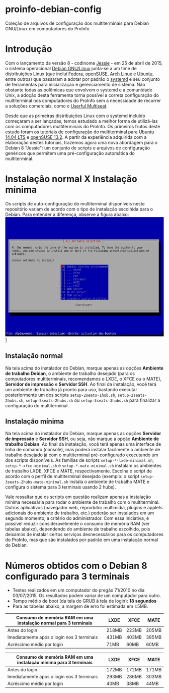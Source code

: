 # proinfo-debian-config
Coleção de arquivos de configuração dos multiterminais para Debian GNU/Linux em computadores do ProInfo

# Introdução

Com o lançamento da versão 8 - codinome [Jessie](https://www.debian.org/News/2015/20150426) - em 25 de abril de 2015, o sistema operacional [Debian GNU/Linux](http://www.debian.org) junta-se a um time de distribuições Linux (que inclui [Fedora](https://getfedora.org), [openSUSE](https://www.opensuse.org), [Arch Linux](https://www.archlinux.org) e [Ubuntu](http://www.ubuntu.com), entre outros) que passaram a adotar por padrão o [systemd](http://www.freedesktop.org/wiki/Software/systemd/) e seu conjunto de ferramentas para inicialização e gerenciamento de sistema. Não obstante todas as polêmicas que envolvem o systemd e a comunidade Unix, a adoção desta ferramenta torna possível a correta configuração do multiterminal nos computadores do ProInfo sem a necessidade de recorrer a soluções comerciais, como o [Userful Multiseat](http://www.userful.com).

Desde que as primeiras distribuições Linux com o systemd incluído começaram a ser lançadas, temos estudado a melhor forma de utilizá-las com os computadores multiterminais do ProInfo. Os primeiros frutos deste estudo foram os tutoriais de configuração do multiterminal para [Ubuntu 14.04 LTS](https://www.overleaf.com/read/btwzqzgxcgsh) e [openSUSE 13.2](https://www.overleaf.com/read/nrytsgpnzwcj). A partir da experiência adquirida com a elaboração destes tutoriais, trazemos agora uma nova abordagem para o Debian 8 "Jessie": um conjunto de scripts e arquivos de configuração genéricos que permitem uma pré-configuração automática do multiterminal.

# Instalação normal X Instalação mínima

Os scripts de auto-configuração do multiterminal disponíveis neste repositório variam de acordo com o tipo de instalação escolhida para o Debian. Para entender a diferença, observe a figura abaixo:
![debian-installer](doc/debian-installer-desktop.jpg)]

## Instalação normal

Na tela acima do instalador do Debian, marque apenas as opções **Ambiente de trabalho Debian**, o ambiente de trabalho desejado (para os computadores multiterminais, recomendamos o LXDE, o XFCE ou o MATE), **Servidor de impressão** e **Servidor SSH**. Ao final da instalação, você terá um ambiente de trabalho já pronto para uso, bastando executar posteriormente um dos scripts `setup-2seats-1hub.sh`, `setup-2seats-2hubs.sh`, `setup-3seats-2hubs.sh` ou `setup-3seats-3hubs.sh` para finalizar a configuração do multiterminal.

## Instalação mínima

Na tela acima do instalador do Debian, marque apenas as opções **Servidor de impressão** e **Servidor SSH**, ou seja, não marque a opção **Ambiente de trabalho Debian**. Ao final da instalação, você terá apenas uma interface de linha de comando (console), mas poderá instalar facilmente o ambiente de trabalho desejado já com o multiterminal pré-configurado executando um dos scripts disponíveis. As famílias de scripts `setup-*-lxde-minimal.sh`, `setup-*-xfce-minimal.sh` e `setup-*-mate-minimal.sh` instalam os ambientes de trabalho LXDE, XFCE e MATE, respectivamente. Escolha o script de acordo com o perfil de multiterminal desejado (exemplo: o script `setup-3seats-2hubs-mate-minimal.sh` instala o ambiente de trabalho MATE e configura o sistema para 3 terminais usando 2 hubs).

Vale ressaltar que os scripts em questão realizam apenas a instalação mínima necessária para rodar o ambiente de trabalho com o multiterminal. Outros aplicativos (navegador web, reprodutor multimídia, plugins e applets adicionais do ambiente de trabalho, etc.) poderão ser instalados em um segundo momento, a critério do administrador. Com essa iniciativa, é possível reduzir consideravelmente o consumo de memória RAM (ver tabelas abaixo), dependendo do ambiente de trabalho escolhido, pois deixamos de instalar certos serviços desnecessários para os computadores do ProInfo, mas que são instalados por padrão em uma instalação normal do Debian.

# Números obtidos com o Debian 8 configurado para 3 terminais

* Testes realizados em um computador do pregão 71/2010 no dia 03/07/2015. Os resultados podem variar de um computador para outro.
* Tempo médio de boot (da tela do GRUB à tela de login): **18 segundos**
* Para as tabelas abaixo, a margem de erro foi estimada em ±5MB.

|Consumo de memória RAM em uma instalação normal para 3 terminais | LXDE  | XFCE  | MATE  |
|-----------------------------------------------------------------|-------|-------|-------|
| Antes do login                                                  | 218MB | 223MB | 205MB |
| Imediatamente após o login nos 3 terminais                      | 431MB | 403MB | 385MB |
| Acréscimo médio por login                                       |  71MB |  60MB |  60MB |

|Consumo de memória RAM em uma instalação mínima para 3 terminais | LXDE  | XFCE  | MATE  |
|-----------------------------------------------------------------|-------|-------|-------|
| Antes do login                                                  | 172MB | 172MB | 171MB |
| Imediatamente após o login nos 3 terminais                      | 293MB | 286MB | 303MB |
| Acréscimo médio por login                                       |  40MB |  38MB |  44MB |
